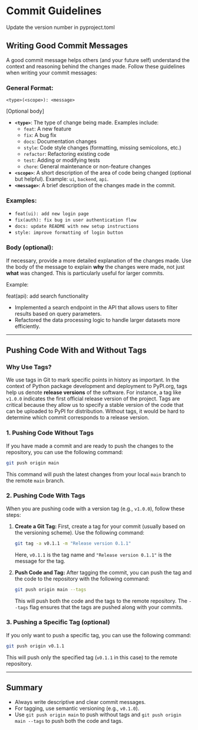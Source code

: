 # Commit Guidelines

Update the version number in pyproject.toml

## Writing Good Commit Messages

A good commit message helps others (and your future self) understand the context and reasoning behind the changes made. Follow these guidelines when writing your commit messages:

### General Format:

```
<type>(<scope>): <message>
```

[Optional body]

- **`<type>`**: The type of change being made. Examples include:
  - `feat`: A new feature
  - `fix`: A bug fix
  - `docs`: Documentation changes
  - `style`: Code style changes (formatting, missing semicolons, etc.)
  - `refactor`: Refactoring existing code
  - `test`: Adding or modifying tests
  - `chore`: General maintenance or non-feature changes
- **`<scope>`**: A short description of the area of code being changed (optional but helpful). Example: `ui`, `backend`, `api`.
- **`<message>`**: A brief description of the changes made in the commit.

### Examples:
- `feat(ui): add new login page`
- `fix(auth): fix bug in user authentication flow`
- `docs: update README with new setup instructions`
- `style: improve formatting of login button`

### Body (optional):
If necessary, provide a more detailed explanation of the changes made. Use the body of the message to explain **why** the changes were made, not just **what** was changed. This is particularly useful for larger commits.

Example:

feat(api): add search functionality

- Implemented a search endpoint in the API that allows users to filter results based on query parameters.
- Refactored the data processing logic to handle larger datasets more efficiently.

---

## Pushing Code With and Without Tags

### Why Use Tags?
We use tags in Git to mark specific points in history as important. In the context of Python package development and deployment to PyPI.org, tags help us denote **release versions** of the software. For instance, a tag like `v1.0.0` indicates the first official release version of the project. Tags are critical because they allow us to specify a stable version of the code that can be uploaded to PyPI for distribution. Without tags, it would be hard to determine which commit corresponds to a release version.

### 1. Pushing Code Without Tags

If you have made a commit and are ready to push the changes to the repository, you can use the following command:

```bash
git push origin main
```

This command will push the latest changes from your local `main` branch to the remote `main` branch.

### 2. Pushing Code With Tags

When you are pushing code with a version tag (e.g., `v1.0.0`), follow these steps:

1. **Create a Git Tag:**
   First, create a tag for your commit (usually based on the versioning scheme). Use the following command:

   ```bash
   git tag -a v0.1.1 -m "Release version 0.1.1"
   ```

   Here, `v0.1.1` is the tag name and `"Release version 0.1.1"` is the message for the tag.

2. **Push Code and Tag:**
   After tagging the commit, you can push the tag and the code to the repository with the following command:

   ```bash
   git push origin main --tags
   ```

   This will push both the code and the tags to the remote repository. The `--tags` flag ensures that the tags are pushed along with your commits.

### 3. Pushing a Specific Tag (optional)

If you only want to push a specific tag, you can use the following command:

```bash
git push origin v0.1.1
```

This will push only the specified tag (`v0.1.1` in this case) to the remote repository.

---

## Summary

- Always write descriptive and clear commit messages.
- For tagging, use semantic versioning (e.g., `v0.1.0`).
- Use `git push origin main` to push without tags and `git push origin main --tags` to push both the code and tags.